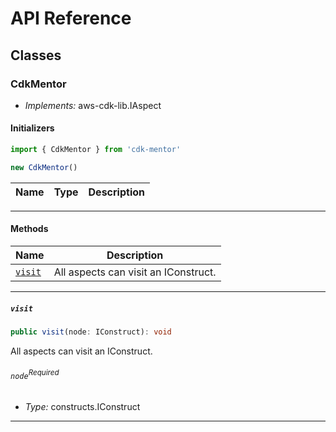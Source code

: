 # API Reference <a name="API Reference" id="api-reference"></a>



## Classes <a name="Classes" id="Classes"></a>

### CdkMentor <a name="CdkMentor" id="cdk-mentor.CdkMentor"></a>

- *Implements:* aws-cdk-lib.IAspect

#### Initializers <a name="Initializers" id="cdk-mentor.CdkMentor.Initializer"></a>

```typescript
import { CdkMentor } from 'cdk-mentor'

new CdkMentor()
```

| **Name** | **Type** | **Description** |
| --- | --- | --- |

---

#### Methods <a name="Methods" id="Methods"></a>

| **Name** | **Description** |
| --- | --- |
| <code><a href="#cdk-mentor.CdkMentor.visit">visit</a></code> | All aspects can visit an IConstruct. |

---

##### `visit` <a name="visit" id="cdk-mentor.CdkMentor.visit"></a>

```typescript
public visit(node: IConstruct): void
```

All aspects can visit an IConstruct.

###### `node`<sup>Required</sup> <a name="node" id="cdk-mentor.CdkMentor.visit.parameter.node"></a>

- *Type:* constructs.IConstruct

---





